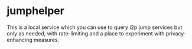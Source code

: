 # jumphelper

This is a local service which you can use to query i2p jump services but only as
needed, with rate-limiting and a place to experiment with privacy-enhancing
measures.


